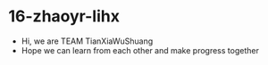 # 16-zhaoyr-lihx
- Hi, we are TEAM TianXiaWuShuang
- Hope we can learn from each other and make progress together
